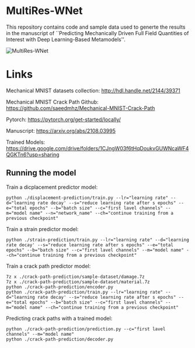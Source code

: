 # MultiRes-WNet

This repository contains code and sample data used to generte the results in the manuscript of ``Predicting Mechanically Driven Full Field Quantities of Interest with Deep Learning-Based Metamodels''.

![MultiRes-WNet](https://user-images.githubusercontent.com/54042195/127224632-7df3a99d-4408-42a7-a824-d97799ae0492.png)

# Links

Mechanical MNIST datasets collection: http://hdl.handle.net/2144/39371

Mechanical MNIST Crack Path Github: https://github.com/saeedmhz/Mechanical-MNIST-Crack-Path

Pytorch: https://pytorch.org/get-started/locally/

Manuscript: https://arxiv.org/abs/2108.03995

Trained Models: https://drive.google.com/drive/folders/1CJngW03f6tHqDoukvGUWNcaWF4QGKTn6?usp=sharing

## Running the model

Train a dicplacement predictor model:

    python ./displacement-prediction/train.py --lr="learning rate" --d="learning rate decay' --s="reduce learning rate after s epochs" --e="total epochs" --b="batch size" --c="first lavel channels" --m="model name" --n="network_name" --ch="continue training from a previous checkpoint"

Train a strain predictor model:

    python ./strain-prediction/train.py --lr="learning rate" --d="learning rate decay' --s="reduce learning rate after s epochs" --e="total epochs" --b="batch size" --c="first lavel channels" --m="model name" --ch="continue training from a previous checkpoint"

Train a crack path predictor model:

    7z x ./crack-path-prediction/sample-dataset/damage.7z
    7z x ./crack-path-prediction/sample-dataset/material.7z
    python ./crack-path-prediction/encoder.py
    python ./crack-path-prediction/train.py --lr="learning rate" --d="learning rate decay' --s="reduce learning rate after s epochs" --e="total epochs" --b="batch size" --c="first lavel channels" --m="model name" --ch="continue training from a previous checkpoint"

Predicting crack paths with a trained model:

    python ./crack-path-prediction/prediction.py --c="first lavel channels" --m="model name"
    python ./crack-path-prediction/decoder.py
